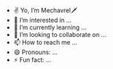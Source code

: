 - ✌️ Yo, I’m Mechavrel🗡️
- 👀 I’m interested in ...
- 🌱 I’m currently learning ...
- 💞️ I’m looking to collaborate on ...
- 📫 How to reach me ...
- 😄 Pronouns: ...
- ⚡ Fun fact: ...

<!---
Mechavrel/Mechavrel is a ✨ special ✨ repository because its `README.md` (this file) appears on your GitHub profile.
You can click the Preview link to take a look at your changes.
--->
